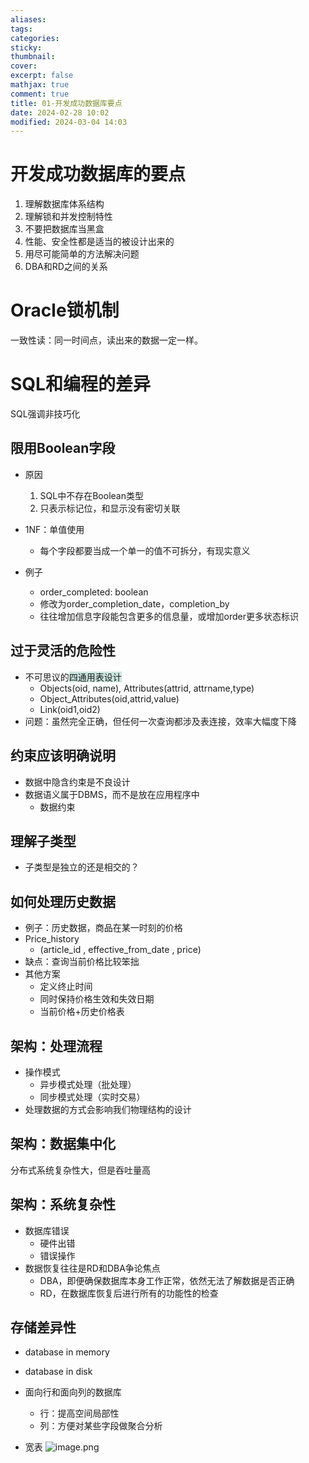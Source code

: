 ```yaml
---
aliases: 
tags: 
categories: 
sticky: 
thumbnail: 
cover: 
excerpt: false
mathjax: true
comment: true
title: 01-开发成功数据库要点
date: 2024-02-28 10:02
modified: 2024-03-04 14:03
---
```


# 开发成功数据库的要点

1. 理解数据库体系结构
2. 理解锁和并发控制特性
3. 不要把数据库当黑盒
4. 性能、安全性都是适当的被设计出来的
5. 用尽可能简单的方法解决问题
6. DBA和RD之间的关系

# Oracle锁机制

一致性读：同一时间点，读出来的数据一定一样。

# SQL和编程的差异

SQL强调非技巧化

## 限用Boolean字段

- 原因
	1. SQL中不存在Boolean类型
	2. 只表示标记位，和显示没有密切关联

- 1NF：单值使用
	- 每个字段都要当成一个单一的值不可拆分，有现实意义

- 例子
	- order_completed: boolean
	- 修改为order_completion_date，completion_by
	- 往往增加信息字段能包含更多的信息量，或增加order更多状态标识

## 过于灵活的危险性

- 不可思议的<span style="background:rgba(3, 135, 102, 0.2)">四通用表设计</span>
	- Objects(oid,	name),	Attributes(attrid,	attrname,type)
	- Object_Attributes(oid,attrid,value)
	- Link(oid1,oid2)
- 问题：虽然完全正确，但任何一次查询都涉及表连接，效率大幅度下降

## 约束应该明确说明

- 数据中隐含约束是不良设计
- 数据语义属于DBMS，而不是放在应用程序中
	- 数据约束

## 理解子类型

- 子类型是独立的还是相交的？


## 如何处理历史数据

- 例子：历史数据，商品在某一时刻的价格
- Price_history
	- (article_id , effective_from_date , price)
- 缺点：查询当前价格比较笨拙
- 其他方案
	- 定义终止时间
	- 同时保持价格生效和失效日期
	- 当前价格+历史价格表


## 架构：处理流程

- 操作模式
	- 异步模式处理（批处理）
	- 同步模式处理（实时交易）
- 处理数据的方式会影响我们物理结构的设计


## 架构：数据集中化

分布式系统复杂性大，但是吞吐量高

## 架构：系统复杂性

- 数据库错误
	- 硬件出错
	- 错误操作
- 数据恢复往往是RD和DBA争论焦点
	- DBA，即便确保数据库本身工作正常，依然无法了解数据是否正确
	- RD，在数据库恢复后进行所有的功能性的检查

## 存储差异性

- database in memory 
- database in disk

- 面向行和面向列的数据库
	- 行：提高空间局部性
	- 列：方便对某些字段做聚合分析

- 宽表
![image.png](https://chillcharlie-img.oss-cn-hangzhou.aliyuncs.com/image%2F2024%2F03%2F04%2F15-43-51-2b2308c449009cfc5f35805521960618-20240304154350-89707b.png)

